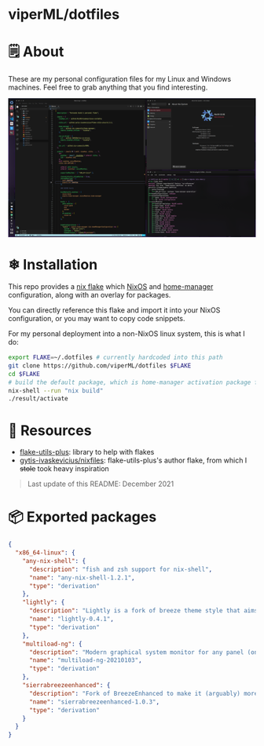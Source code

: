 
<!-- Create a centered title -->
<p align="center">
  <h1>viperML/dotfiles</h1>
</p>

# 🗒 About
These are my personal configuration files for my Linux and Windows machines. Feel free to grab anything that you find interesting.


<div align="center">
  <div style="display: flex; align-items: flex-start;">
    <img alt="Desktop screenshot" src=".img/20211219.png" width="100%"/>
  </div>
</div>

# ❄ Installation

This repo provides a [nix flake](https://nixos.wiki/wiki/Flakes) which [NixOS](https://nixos.wiki/wiki/NixOS) and [home-manager](https://github.com/nix-community/home-manager) configuration, along with an overlay for packages.

You can directly reference this flake and import it into your NixOS configuration, or you may want to copy code snippets.

For my personal deployment into a non-NixOS linux system, this is what I do:

```bash
export FLAKE=~/.dotfiles # currently hardcoded into this path
git clone https://github.com/viperML/dotfiles $FLAKE
cd $FLAKE
# build the default package, which is home-manager activation package for user "ayats"
nix-shell --run "nix build"
./result/activate
```


# 💾 Resources
- [flake-utils-plus](https://github.com/gytis-ivaskevicius/flake-utils-plus): library to help with flakes
- [gytis-ivaskevicius/nixfiles](https://github.com/gytis-ivaskevicius/nixfiles): flake-utils-plus's author flake, from which I ~~stole~~ took heavy inspiration


> Last update of this README: December 2021

# 📦 Exported packages

<!--BEGIN-->
```json
{
  "x86_64-linux": {
    "any-nix-shell": {
      "description": "fish and zsh support for nix-shell",
      "name": "any-nix-shell-1.2.1",
      "type": "derivation"
    },
    "lightly": {
      "description": "Lightly is a fork of breeze theme style that aims to be visually modern and minimalistic.",
      "name": "lightly-0.4.1",
      "type": "derivation"
    },
    "multiload-ng": {
      "description": "Modern graphical system monitor for any panel (only systray and standalone builds)",
      "name": "multiload-ng-20210103",
      "type": "derivation"
    },
    "sierrabreezeenhanced": {
      "description": "Fork of BreezeEnhanced to make it (arguably) more minimalistic and informative",
      "name": "sierrabreezeenhanced-1.0.3",
      "type": "derivation"
    }
  }
}
```
<!--END-->
